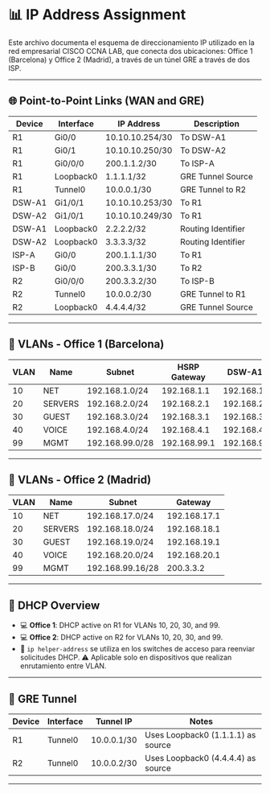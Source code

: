 # 📊 IP Address Assignment

Este archivo documenta el esquema de direccionamiento IP utilizado en la red empresarial CISCO CCNA LAB, que conecta dos ubicaciones: Office 1 (Barcelona) y Office 2 (Madrid), a través de un túnel GRE a través de dos ISP.

---

## 🌐 Point-to-Point Links (WAN and GRE)

| Device      | Interface      | IP Address       | Description                         |
|-------------|----------------|------------------|-------------------------------------|
| R1          | Gi0/0          | 10.10.10.254/30  | To DSW-A1                           |
| R1          | Gi0/1          | 10.10.10.250/30  | To DSW-A2                           |
| R1          | Gi0/0/0        | 200.1.1.2/30     | To ISP-A                            |
| R1          | Loopback0      | 1.1.1.1/32       | GRE Tunnel Source                   |
| R1          | Tunnel0        | 10.0.0.1/30      | GRE Tunnel to R2                    |
| DSW-A1      | Gi1/0/1        | 10.10.10.253/30  | To R1                               |
| DSW-A2      | Gi1/0/1        | 10.10.10.249/30  | To R1                               |
| DSW-A1      | Loopback0      | 2.2.2.2/32       | Routing Identifier                  |
| DSW-A2      | Loopback0      | 3.3.3.3/32       | Routing Identifier                  |
| ISP-A       | Gi0/0          | 200.1.1.1/30     | To R1                               |
| ISP-B       | Gi0/0          | 200.3.3.1/30     | To R2                               |
| R2          | Gi0/0/0        | 200.3.3.2/30     | To ISP-B                            |
| R2          | Tunnel0        | 10.0.0.2/30      | GRE Tunnel to R1                    |
| R2          | Loopback0      | 4.4.4.4/32       | GRE Tunnel Source                   |


---

## 🧙 VLANs - Office 1 (Barcelona)

| VLAN | Name       | Subnet              | HSRP Gateway     | DSW-A1 IP        | DSW-A2 IP        |
|------|------------|---------------------|------------------|------------------|------------------|
| 10   | NET        | 192.168.1.0/24      | 192.168.1.1      | 192.168.1.2      | 192.168.1.3      |
| 20   | SERVERS    | 192.168.2.0/24      | 192.168.2.1      | 192.168.2.2      | 192.168.2.3      |
| 30   | GUEST      | 192.168.3.0/24      | 192.168.3.1      | 192.168.3.2      | 192.168.3.3      |
| 40   | VOICE      | 192.168.4.0/24      | 192.168.4.1      | 192.168.4.2      | 192.168.4.3      |
| 99   | MGMT       | 192.168.99.0/28     | 192.168.99.1     | 192.168.99.2     | 192.168.99.3     |

---

## 🧙 VLANs - Office 2 (Madrid)

| VLAN | Name       | Subnet              | Gateway          |
|------|------------|---------------------|------------------|
| 10   | NET        | 192.168.17.0/24     | 192.168.17.1     |
| 20   | SERVERS    | 192.168.18.0/24     | 192.168.18.1     |
| 30   | GUEST      | 192.168.19.0/24     | 192.168.19.1     |
| 40   | VOICE      | 192.168.20.0/24     | 192.168.20.1     |
| 99   | MGMT       | 192.168.99.16/28    | 200.3.3.2        |

---

## 🎯 DHCP Overview

- 💻 **Office 1**: DHCP active on R1 for VLANs 10, 20, 30, and 99.
- 💻 **Office 2**: DHCP active on R2 for VLANs 10, 20, 30, and 99.
- 📢 `ip helper-address` se utiliza en los switches de acceso para reenviar solicitudes DHCP. ⚠️ Aplicable solo en dispositivos que realizan enrutamiento entre VLAN.

---

## 🚀 GRE Tunnel

| Device | Interface | Tunnel IP     | Notes                                |
|--------|-----------|---------------|--------------------------------------|
| R1     | Tunnel0   | 10.0.0.1/30   | Uses Loopback0 (1.1.1.1) as source   |
| R2     | Tunnel0   | 10.0.0.2/30   | Uses Loopback0 (4.4.4.4) as source   |

---